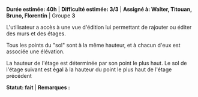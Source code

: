 **Durée estimée: 40h** | **Difficulté estimée: 3/3** | **Assigné à: Walter, Titouan, Bruno, Florentin** | Groupe **3**

L'utilisateur a accès à une vue d'édition lui permettant de rajouter ou éditer des murs et des étages. 

Tous les points du "sol" sont à la même hauteur, et à chacun d'eux est associée une élévation.

La hauteur de l'étage est déterminée par son point le plus haut. Le sol de l'étage suivant est égal à la hauteur du point le plus haut de l'étage précédent

**Statut: fait** | **Remarques :**
